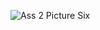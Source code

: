 ![Ass 2 Picture Six ](https://github.com/user-attachments/assets/6896b86a-4293-4572-9f64-918f8a1bc9dd)
